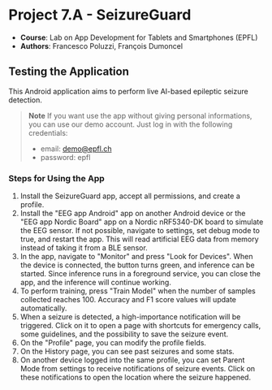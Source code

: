 # Project 7.A - SeizureGuard

- **Course**: Lab on App Development for Tablets and Smartphones (EPFL)
- **Authors**: Francesco Poluzzi, François Dumoncel


## Testing the Application

This Android application aims to perform live AI-based epileptic seizure detection.

> **Note**
> If you want use the app without giving personal informations, you can use our demo account. Just log in with the following credentials:
> - email: demo@epfl.ch
> - password: epfl


### Steps for Using the App
1. Install the SeizureGuard app, accept all permissions, and create a profile. 
2. Install the "EEG app Android" app on another Android device or the "EEG app Nordic Board" app on a Nordic nRF5340-DK board to simulate the EEG sensor. If not possible, navigate to settings, set debug mode to true, and restart the app. This will read artificial EEG data from memory instead of taking it from a BLE sensor. 
3. In the app, navigate to "Monitor" and press "Look for Devices". When the device is connected, the button turns green, and inference can be started. Since inference runs in a foreground service, you can close the app, and the inference will continue working. 
4. To perform training, press "Train Model" when the number of samples collected reaches 100. Accuracy and F1 score values will update automatically. 
5. When a seizure is detected, a high-importance notification will be triggered. Click on it to open a page with shortcuts for emergency calls, some guidelines, and the possibility to save the seizure event.
6. On the "Profile" page, you can modify the profile fields. 
7. On the History page, you can see past seizures and some stats.
8. On another device logged into the same profile, you can set Parent Mode from settings to receive notifications of seizure events. Click on these notifications to open the location where the seizure happened.
